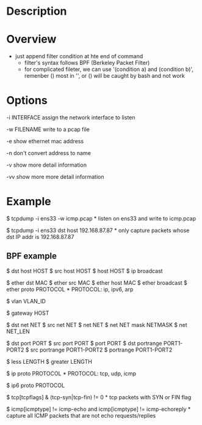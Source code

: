 # Description

# Overview
* just append filter condition at hte end of command
    * filter's syntax follows BPF (Berkeley Packet Filter)
    * for complicated fileter, we can use '(condition a) and (condition b)', remenber () most in '', or () will be caught by bash and not work

# Options
-i INTERFACE
    assign the network interface to listen

-w FILENAME
    write to a pcap file

-e
    show ethernet mac address

-n
    don't convert address to name

-v
    show more detail information

-vv
    show more more detail information

# Example
$ tcpdump -i ens33 -w icmp.pcap
    * listen on ens33 and write to icmp.pcap

$ tcpdump -i ens33 dst host 192.168.87.87
    * only capture packets whose dst IP addr is 192.168.87.87

## BPF example
$ dst host HOST
$ src host HOST
$ host HOST
$ ip broadcast

$ ether dst MAC
$ ether src MAC
$ ether host MAC
$ ether broadcast
$ ether proto PROTOCOL
    * PROTOCOL: ip, ipv6, arp

$ vlan VLAN_ID


$ gateway HOST

$ dst net NET
$ src net NET
$ net NET
$ net NET mask NETMASK
$ net NET_LEN

$ dst port PORT
$ src port PORT
$ port PORT
$ dst portrange PORT1-PORT2
$ src portrange PORT1-PORT2
$ portrange PORT1-PORT2

$ less LENGTH
$ greater LENGTH

$ ip proto PROTOCOL
    * PROTOCOL: tcp, udp, icmp

$ ip6 proto PROTOCOL

$ tcp[tcpflags] & (tcp-syn|tcp-fin) != 0
    * tcp packets with SYN or FIN flag

$ icmp[icmptype] != icmp-echo and icmp[icmptype] != icmp-echoreply
    * capture all ICMP packets that are not echo requests/replies
